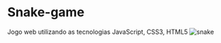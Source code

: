 # Snake-game
Jogo web utilizando as tecnologias JavaScript, CSS3, HTML5
![snake](https://user-images.githubusercontent.com/92094816/139120450-01242c35-4cf8-40e9-8f32-dcebe1e27714.png)
